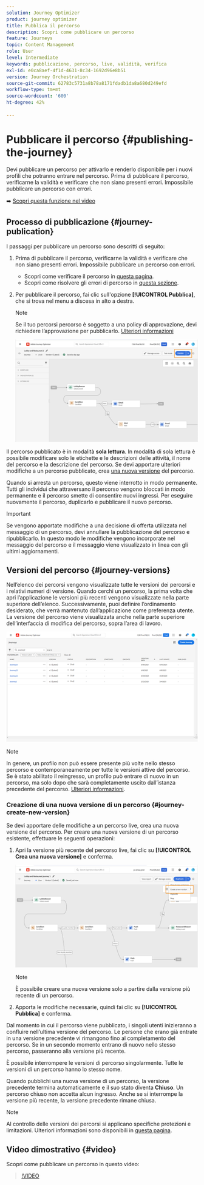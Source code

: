 ```yaml
---
solution: Journey Optimizer
product: journey optimizer
title: Pubblica il percorso
description: Scopri come pubblicare un percorso
feature: Journeys
topic: Content Management
role: User
level: Intermediate
keywords: pubblicazione, percorso, live, validità, verifica
exl-id: e0ca8aef-4f1d-4631-8c34-1692d96e8b51
version: Journey Orchestration
source-git-commit: 62783c5731a8b78a8171fdadb1da8a680d249efd
workflow-type: tm+mt
source-wordcount: '600'
ht-degree: 42%

---
```


# Pubblicare il percorso {#publishing-the-journey}

Devi pubblicare un percorso per attivarlo e renderlo disponibile per i nuovi profili che potranno entrare nel percorso. Prima di pubblicare il percorso, verificarne la validità e verificare che non siano presenti errori. Impossibile pubblicare un percorso con errori.

➡️ [Scopri questa funzione nel video](#video)

## Processo di pubblicazione {#journey-publication}

I passaggi per pubblicare un percorso sono descritti di seguito:

1. Prima di pubblicare il percorso, verificarne la validità e verificare che non siano presenti errori. Impossibile pubblicare un percorso con errori.

   * Scopri come verificare il percorso in [questa pagina](testing-the-journey.md).
   * Scopri come risolvere gli errori di percorso in [questa sezione](../building-journeys/troubleshooting.md#checking-for-errors-before-testing).

1. Per pubblicare il percorso, fai clic sull&#39;opzione **[!UICONTROL Pubblica]**, che si trova nel menu a discesa in alto a destra.

   >[!NOTE]
   >
   > Se il tuo percorsi percorso è soggetto a una policy di approvazione, devi richiedere l’approvazione per pubblicarlo. [Ulteriori informazioni](../test-approve/gs-approval.md)

   ![](assets/journeyuc1_18.png)

Il percorso pubblicato è in modalità **sola lettura**. In modalità di sola lettura è possibile modificare solo le etichette e le descrizioni delle attività, il nome del percorso e la descrizione del percorso. Se devi apportare ulteriori modifiche a un percorso pubblicato, crea [una nuova versione](journey-ui.md#journey-versions) del percorso.

Quando si arresta un percorso, questo viene interrotto in modo permanente. Tutti gli individui che attraversano il percorso vengono bloccati in modo permanente e il percorso smette di consentire nuovi ingressi. Per eseguire nuovamente il percorso, duplicarlo e pubblicare il nuovo percorso.

>[!IMPORTANT]
>
>Se vengono apportate modifiche a una decisione di offerta utilizzata nel messaggio di un percorso, devi annullare la pubblicazione del percorso e ripubblicarlo. In questo modo le modifiche vengono incorporate nel messaggio del percorso e il messaggio viene visualizzato in linea con gli ultimi aggiornamenti.

## Versioni del percorso {#journey-versions}

Nell’elenco dei percorsi vengono visualizzate tutte le versioni dei percorsi e i relativi numeri di versione. Quando cerchi un percorso, la prima volta che apri l’applicazione le versioni più recenti vengono visualizzate nella parte superiore dell’elenco. Successivamente, puoi definire l’ordinamento desiderato, che verrà mantenuto dall’applicazione come preferenza utente. La versione del percorso viene visualizzata anche nella parte superiore dell’interfaccia di modifica del percorso, sopra l’area di lavoro.

![](assets/journeyversions1.png)

>[!NOTE]
>
>In genere, un profilo non può essere presente più volte nello stesso percorso e contemporaneamente per tutte le versioni attive del percorso. Se è stato abilitato il reingresso, un profilo può entrare di nuovo in un percorso, ma solo dopo che sarà completamente uscito dall’istanza precedente del percorso. [Ulteriori informazioni](entry-management.md).

### Creazione di una nuova versione di un percorso {#journey-create-new-version}

Se devi apportare delle modifiche a un percorso live, crea una nuova versione del percorso. Per creare una nuova versione di un percorso esistente, effettuare le seguenti operazioni:

1. Apri la versione più recente del percorso live, fai clic su **[!UICONTROL Crea una nuova versione]** e conferma.

   ![](assets/journeyversions2.png)

   >[!NOTE]
   >
   >È possibile creare una nuova versione solo a partire dalla versione più recente di un percorso.

1. Apporta le modifiche necessarie, quindi fai clic su **[!UICONTROL Pubblica]** e conferma.

Dal momento in cui il percorso viene pubblicato, i singoli utenti inizieranno a confluire nell’ultima versione del percorso. Le persone che erano già entrate in una versione precedente vi rimangono fino al completamento del percorso. Se in un secondo momento entrano di nuovo nello stesso percorso, passeranno alla versione più recente.

È possibile interrompere le versioni di percorso singolarmente. Tutte le versioni di un percorso hanno lo stesso nome.

Quando pubblichi una nuova versione di un percorso, la versione precedente termina automaticamente e il suo stato diventa **Chiuso**. Un percorso chiuso non accetta alcun ingresso. Anche se si interrompe la versione più recente, la versione precedente rimane chiusa.


>[!NOTE]
>
>Al controllo delle versioni dei percorsi si applicano specifiche protezioni e limitazioni. Ulteriori informazioni sono disponibili in [questa pagina](../start/guardrails.md#journey-versions-journey-versions-g).


## Video dimostrativo {#video}

Scopri come pubblicare un percorso in questo video:

>[!VIDEO](https://video.tv.adobe.com/v/3427935?quality=12&captions=ita)